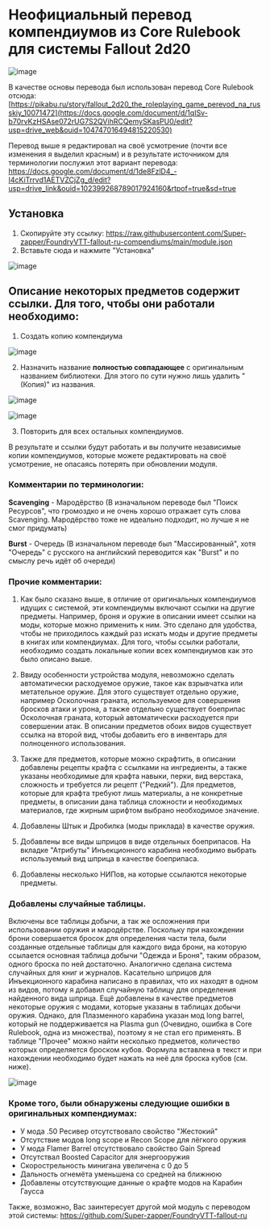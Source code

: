 # Неофициальный перевод компендиумов из Core Rulebook для системы Fallout 2d20

![image](https://github.com/user-attachments/assets/56c6e796-826c-4313-bd55-f7ce55cc96d2)

В качестве основы перевода был использован перевод Core Rulebook отсюда: [https://pikabu.ru/story/fallout_2d20_the_roleplaying_game_perevod_na_russkiy_10071472](https://docs.google.com/document/d/1qISv-b70rvKzHSAse072rUG7S2QVihRCQemySKasPU0/edit?usp=drive_web&ouid=104747016494815220530)

Перевод выше я редактировал на своё усмотрение (почти все изменения я выделил красным) и в результате источником для терминологии послужил этот вариант перевода: https://docs.google.com/document/d/1de8FzlD4_-I4cKiTrrvd1AETVZCjZg_d/edit?usp=drive_link&ouid=102399268789017924160&rtpof=true&sd=true

## Установка

1. Скопируйте эту ссылку: https://raw.githubusercontent.com/Super-zapper/FoundryVTT-fallout-ru-compendiums/main/module.json
2. Вставьте сюда и нажмите "Установка"
   
![image](https://github.com/user-attachments/assets/4c487dc9-d6c1-4de8-9f95-7417d56203bd) 

## Описание некоторых предметов содержит ссылки. Для того, чтобы они работали необходимо:

1. Создать копию компендиума

![image](https://github.com/user-attachments/assets/cd092bec-6bdb-4775-9c59-5aa046685803)

2. Назначить название **полностью совпадающее** с оригинальным названием библиотеки. Для этого по сути нужно лишь удалить "(Копия)" из названия.

![image](https://github.com/user-attachments/assets/9c9492cd-1c49-4e27-be59-8daa361f48a3)

![image](https://github.com/user-attachments/assets/0f244aca-2343-4cb3-88de-9d9c896186f2)

3. Повторить для всех остальных компендиумов.

В результате и ссылки будут работать и вы получите независимые копии компендиумов, которые можете редактировать на своё усмотрение, не опасаясь потерять при обновлении модуля. 

### Комментарии по терминологии:

**Scavenging** - Мародёрство (В изначальном переводе был "Поиск Ресурсов", что громоздко и не очень хорошо отражает суть слова Scavenging. Мародёрство тоже не идеально подходит, но лучше я не смог придумать)

**Burst** - Очередь (В изначальном переводе был "Массированный", хотя "Очередь" с русского на английский переводится как "Burst" и по смыслу речь идёт об очереди)

### Прочие комментарии:

1. Как было сказано выше, в отличие от оригинальных компендиумов идущих с системой, эти компендиумы включают ссылки на другие предметы. Например, броня и оружие в описании имеет ссылки на моды, которые можно применить к ним. Это сделано для удобства, чтобы не приходилось каждый раз искать моды и другие предметы в книгах или компендиумах. Для того, чтобы ссылки работали, необходимо создать локальные копии всех компендиумов как это было описано выше.  

2. Ввиду особенности устройства модуля, невозможно сделать автоматически расходуемое оружие, такое как взрывчатка или метательное оружие. Для этого существует отдельно оружие, например Осколочная граната, используемое для совершения бросков атаки и урона, а также отдельно существует боеприпас Осколочная граната, который автоматически расходуется при совершении атак. В описании предметов обоих видов существует ссылка на второй вид, чтобы добавить его в инвентарь для полноценного использования.

3. Также для предметов, которые можно скрафтить, в описании добавлены рецепты крафта с ссылками на ингредиенты, а также указаны необходимые для крафта навыки, перки, вид верстака, сложность и требуется ли рецепт ("Редкий"). Для предметов, которые для крафта требуют лишь материалы, а не конкретные предметы, в описании дана таблица сложности и необходимых материалов, где жирным шрифтом выбрано необходимое значение.

4. Добавлены Штык и Дробилка (моды приклада) в качестве оружия.

5. Добавлены все виды шприцов в виде отдельных боеприпасов. На вкладке "Атрибуты" Инъекционного карабина необходимо выбрать используемый вид шприца в качестве боеприпаса.

6. Добавлены несколько НИПов, на которые ссылаются некоторые предметы. 

### Добавлены случайные таблицы.
Включены все таблицы добычи, а так же осложнения при использовании оружия и мародёрстве. 
Поскольку при нахождении брони совершается бросок для определения части тела, были созданные отдельные таблицы для каждого вида брони, на которую ссылается основная таблица добычи "Одежда и Броня", таким образом, одного броска по ней достаточно. Аналогично сделана система случайных для книг и журналов. 
Касательно шприцов для Инъекционного карабина написано в правилах, что их находят в одном из видов, потому я добавил случайную таблицу для определения найденного вида шприца. 
Ещё добавлены в качестве предметов некоторые оружия с модами, которые указаны в таблицах добычи оружия. Однако, для Плазменного карабина указан мод long barrel, который не поддерживается на Plasma gun (Очевидно, ошибка в Core Rulebook, одна из множества), поэтому я не стал его применять. 
В таблице "Прочее" можно найти несколько предметов, количество которых определяется броском кубов. Формула вставлена в текст и при нахождении необходимо будет нажать на неё для броска кубов (см. ниже). 

![image](https://github.com/user-attachments/assets/c87aaf7a-3fd2-4ebc-8670-e9615d1ee876)

### Кроме того, были обнаружены следующие ошибки в оригинальных компендиумах:
- У мода .50 Ресивер отсутствовало свойство "Жестокий"
- Отсутствие модов long scope и Recon Scope  для лёгкого оружия
- У мода Flamer Barrel отсутствовало свойство Gain Spread
- Отсутствал Boosted Capacitor для энергооружия
- Cкорострельность минигана увеличена с 0 до 5
- Дальность огнемёта уменьшена со средней на ближнюю
- Добавлены отсутствующие данные о крафте модов на Карабин Гаусса

Также, возможно, Вас заинтересует другой мой модуль с переводом этой системы: https://github.com/Super-zapper/FoundryVTT-fallout-ru
